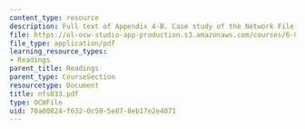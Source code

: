 ```yaml
---
content_type: resource
description: Full text of Appendix 4-B. Case study of the Network File System (NFS)
file: https://ol-ocw-studio-app-production.s3.amazonaws.com/courses/6-824-distributed-computer-systems-engineering-spring-2006/70a00824f6320c585e878eb17e2e4071_nfs033.pdf
file_type: application/pdf
learning_resource_types:
- Readings
parent_title: Readings
parent_type: CourseSection
resourcetype: Document
title: nfs033.pdf
type: OCWFile
uid: 70a00824-f632-0c58-5e87-8eb17e2e4071
---
```

